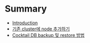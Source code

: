 # Summary

* [Introduction](README.md)
* [기존 cluster에 node 추가하기](chapter1.md)
* [Cocktail DB backup 및 restore 방법](aa.md)

